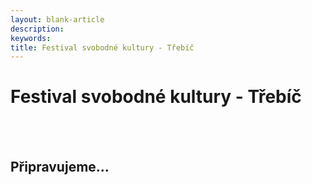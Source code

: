 ```yaml
---
layout: blank-article
description: 
keywords: 
title: Festival svobodné kultury - Třebíč
---
```


<div class="pce-hero pce-hero--entry">
    <div class="pce-hero__content">
        <h1 class="c-page-title">Festival svobodné kultury - Třebíč</h1><br><br>
        <h2 class="t-h4-alt">Připravujeme...</h2>
    </div>
</div>
<br>
<br>
